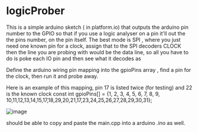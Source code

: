 # logicProber

This is a simple arduino sketch ( in platform.io)  that outputs the arduino pin number to the GPIO so that if you use a 
logic analyser on a pin it'll out the the pins number, on the pin itself. The best mode is SPI , where you just need one known pin for a clock, assign that 
to the SPI decoders CLOCK then the line you are probing with would be the data line, so all you have to do is poke each IO pin and then see what it decodes as


Define the arduino wiring pin mapping into the gpioPins array , find a pin for the clock, then run it and probe away.

Here is an example of this mapping, pin 17 is listed twice (for testing) and 22 is the known clock
const int gpioPins[] = {1, 2, 3, 4, 5, 6, 7, 8, 9, 10,11,12,13,14,15,17,18,29,20,21,17,23,24,25,26,27,28,29,30,31};

![image](https://github.com/charlie-x/logicProber/assets/2334094/0d11cfa5-5904-43e8-a59e-3a5add3d25ac)

should be able to copy and paste the main.cpp into a arduino .ino as well.